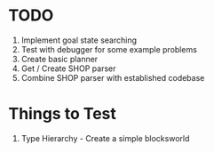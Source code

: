 # TODO
1. Implement goal state searching
2. Test with debugger for some example problems
3. Create basic planner
4. Get / Create SHOP parser
5. Combine SHOP parser with established codebase


# Things to Test
1. Type Hierarchy - Create a simple blocksworld
